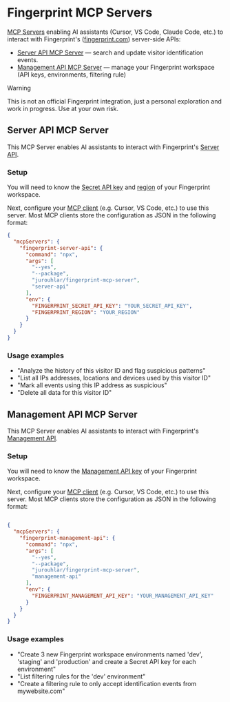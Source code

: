 # Fingerprint MCP Servers

[MCP Servers](https://modelcontextprotocol.io/introduction) enabling AI assistants (Cursor, VS Code, Claude Code, etc.) to interact with Fingerprint's ([fingerprint.com](https://fingerprint.com)) server-side APIs:

* [Server API MCP Server](./server-api-mcp-server) — search and update visitor identification events.
* [Management API MCP Server](./management-api-mcp-server) — manage your Fingerprint workspace (API keys, environments, filtering rule)

> [!WARNING]
> This is not an official Fingerprint integration, just a personal exploration and work in progress. Use at your own risk.

## Server API MCP Server

This MCP Server enables AI assistants to interact with Fingerprint's [Server API](https://dev.fingerprint.com/reference/server-api).

### Setup

You will need to know the [Secret API key](https://dev.fingerprint.com/docs/quick-start-guide#2-get-your-api-key) and [region](https://dev.fingerprint.com/docs/regions) of your Fingerprint workspace.

Next, configure your [MCP client](https://modelcontextprotocol.io/clients) (e.g. Cursor, VS Code, etc.) to use this server. Most MCP clients store the configuration as JSON in the following format:

```json
{
  "mcpServers": {
    "fingerprint-server-api": {
      "command": "npx",
      "args": [
        "--yes",
        "--package",
        "jurouhlar/fingerprint-mcp-server",
        "server-api"
      ],
      "env": {
        "FINGERPRINT_SECRET_API_KEY": "YOUR_SECRET_API_KEY",
        "FINGERPRINT_REGION": "YOUR_REGION"
      }
    }
  }
}
```

### Usage examples

* "Analyze the history of this visitor ID and flag suspicious patterns"
* "List all IPs addresses, locations and devices used by this visitor ID"
* "Mark all events using this IP address as suspicious"
* "Delete all data for this visitor ID"

## Management API MCP Server

This MCP Server enables AI assistants to interact with Fingerprint's [Management API](https://dev.fingerprint.com/reference/management-api).

### Setup

You will need to know the [Management API key](https://dev.fingerprint.com/docs/quick-start-guide#2-get-your-api-key) of your Fingerprint workspace.

Next, configure your [MCP client](https://modelcontextprotocol.io/clients) (e.g. Cursor, VS Code, etc.) to use this server. Most MCP clients store the configuration as JSON in the following format:

```json

{
  "mcpServers": {
    "fingerprint-management-api": {
      "command": "npx",
      "args": [
        "--yes",
        "--package",
        "jurouhlar/fingerprint-mcp-server",
        "management-api"
      ],
      "env": {
        "FINGERPRINT_MANAGEMENT_API_KEY": "YOUR_MANAGEMENT_API_KEY"
      }
    }
  }
}
```

### Usage examples

* "Create 3 new Fingerprint workspace environments named 'dev', 'staging' and 'production' and create a Secret API key for each environment"
* "List filtering rules for the 'dev' environment"
* "Create a filtering rule to only accept identification events from mywebsite.com"